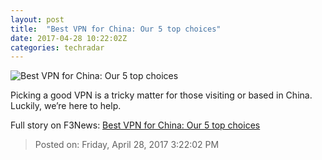 ```yaml
---
layout: post
title:  "Best VPN for China: Our 5 top choices"
date: 2017-04-28 10:22:02Z
categories: techradar
---
```


![Best VPN for China: Our 5 top choices](http://cdn.mos.cms.futurecdn.net/E5Zm45gbAfvEVGA5J9bw29-1200-80.jpg)

Picking a good VPN is a tricky matter for those visiting or based in China. Luckily, we’re here to help.


Full story on F3News: [Best VPN for China: Our 5 top choices](http://www.f3nws.com/n/gHsVZD)

> Posted on: Friday, April 28, 2017 3:22:02 PM
